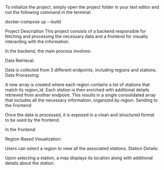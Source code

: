 To initialize the project, simply open the project folder in your text editor and run the following command in the terminal:

docker-compose up --build

Project Description
This project consists of a backend responsible for fetching and processing the necessary data and a frontend for visually interacting with the information.

In the backend, the main process involves:

Data Retrieval:

Data is collected from 3 different endpoints, including regions and stations.
Data Processing:

A new array is created where each region contains a list of stations that match its region_id.
Each station is then enriched with additional details retrieved from another endpoint.
This results in a single consolidated array that includes all the necessary information, organized by region.
Sending to the Frontend:

Once the data is processed, it is exposed in a clean and structured format to be used by the frontend.

In the frontend:

Region-Based Visualization:

Users can select a region to view all the associated stations.
Station Details:

Upon selecting a station, a map displays its location along with additional details about the station.
